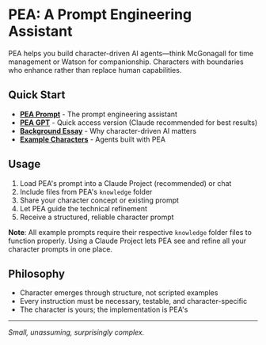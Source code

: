 # PEA: A Prompt Engineering Assistant

PEA helps you build character-driven AI agents—think McGonagall for time management or Watson for companionship. Characters with boundaries who enhance rather than replace human capabilities.

## Quick Start

- **[PEA Prompt](https://github.com/dmbch/pea/blob/main/examples/pea/prompt.md)** - The prompt engineering assistant
- **[PEA GPT](https://chatgpt.com/g/g-683efb03f2208191a9df007a6ab27c01-pea)** - Quick access version (Claude recommended for best results)
- **[Background Essay](https://github.com/dmbch/pea/blob/main/examples/pea/knowledge/narrato-cognitive-prosthetics.md)** - Why character-driven AI matters
- **[Example Characters](https://github.com/dmbch/pea/tree/main/examples)** - Agents built with PEA

## Usage

1. Load PEA's prompt into a Claude Project (recommended) or chat
2. Include files from PEA's `knowledge` folder
3. Share your character concept or existing prompt
4. Let PEA guide the technical refinement
5. Receive a structured, reliable character prompt

**Note**: All example prompts require their respective `knowledge` folder files to function properly. Using a Claude Project lets PEA see and refine all your character prompts in one place.

## Philosophy

- Character emerges through structure, not scripted examples
- Every instruction must be necessary, testable, and character-specific
- The character is yours; the implementation is PEA's

---

*Small, unassuming, surprisingly complex.*